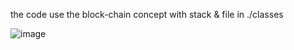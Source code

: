 the code use the block-chain concept with stack & file in ./classes


![image](https://github.com/Avenyyr/block-chain/assets/78681049/fc88cce3-04f4-4327-a4c8-eecb12492542)
